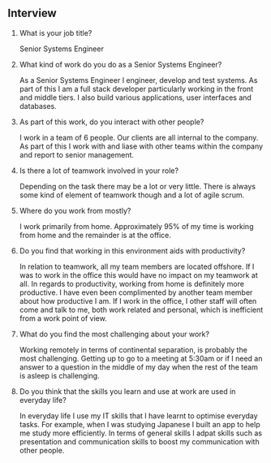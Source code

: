 ## Interview



1. What is your job title?

   Senior Systems Engineer

2. What kind of work do you do as a Senior Systems Engineer?

   As a Senior Systems Engineer I engineer, develop and test systems. As part of this I am a full stack developer particularly working in the front and middle tiers. I also build various applications, user interfaces and databases.

3. As part of this work, do you interact with other people?

   I work in a team of 6 people. Our clients are all internal to the company. As part of this I work with and liase with other teams within the company and report to senior management.

4. Is there a lot of teamwork involved in your role?

   Depending on the task there may be a lot or very little. There is always some kind of element of teamwork though and a lot of agile scrum.

5. Where do you work from mostly?

	I work primarily from home. Approximately 95% of my time is working from home and the remainder is at the office.

6. Do you find that working in this environment aids with productivity?

	In relation to teamwork, all my team members are located offshore. If I was to work in the office this would have no impact on my teamwork at all. In regards to productivity, working from home is definitely more productive. I have even been complimented by another team member about how productive I am. If I work in the office, I other staff will often come and talk to me, both work related and personal, which is inefficient from a work point of view.

7. What do you find the most challenging about your work?

	Working remotely in terms of continental separation, is probably the most challenging. Getting up to go to a meeting at 5:30am or if I need an answer to a question in the middle of my day when the rest of the team is asleep is challenging.

8. Do you think that the skills you learn and use at work are used in everyday life?

	In everyday life I use my IT skills that I have learnt to optimise everyday tasks. For example, when I was studying Japanese I built an app to help me study more efficiently. In terms of general skills I adpat skills such as presentation and communication skills to boost my communication with other people.